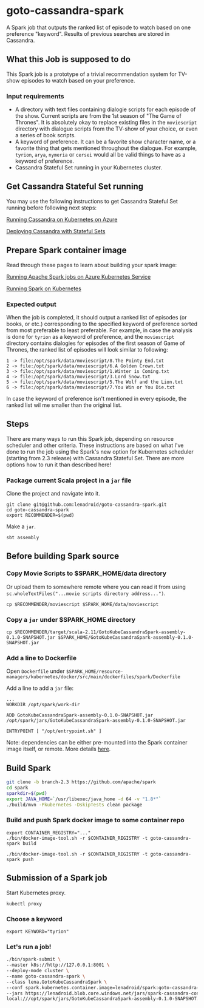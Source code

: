 # goto-cassandra-spark

A Spark job that outputs the ranked list of episode to watch based on one preference "keyword". Results of previous searches are stored in Cassandra.

## What this Job is supposed to do

This Spark job is a prototype of a trivial recommendation system for TV-show episodes to watch based on your preference.

### Input requirements

* A directory with text files containing dialogie scripts for each episode of the show. Current scripts are from the 1st season of "The Game of Thrones". It is absolutely okay to replace existing files in the `moviescript` directory with dialogue scripts from the TV-show of your choice, or even a series of book scripts.
* A keyword of preference. It can be a favorite show character name, or a favorite thing that gets mentioned throughout the dialogue. For example, `tyrion`, `arya`, `nymeria` or `cersei` would all be valid things to have as a keyword of preference.
* Cassandra Stateful Set running in your Kubernetes cluster.

## Get Cassandra Stateful Set running

You may use the following instructions to get Cassandra Stateful Set running before following next steps:

[Running Cassandra on Kubernetes on Azure](https://lenadroid.github.io/posts/stateful-sets-kubernetes-azure.html)

[Deploying Cassandra with Stateful Sets](https://kubernetes.io/docs/tutorials/stateful-application/cassandra/)

## Prepare Spark container image

Read through these pages to learn about building your spark image:

[Running Apache Spark jobs on Azure Kubernetes Service](https://docs.microsoft.com/en-us/azure/aks/spark-job?WT.mc_id=sparkaks-blog-alehall)

[Running Spark on Kubernetes](https://spark.apache.org/docs/latest/running-on-kubernetes.html)

### Expected output

When the job is completed, it should output a ranked list of episodes (or books, or etc.) corresponding to the specified keyword of preference sorted from most preferable to least preferable. For example, in case the analysis is done for `tyrion` as a keyword of preference, and the `moviescript` directory contains dialogies for episodes of the first season of Game of Thrones, the ranked list of episodes will look similar to following:

```
1 -> file:/opt/spark/data/moviescript/8.The Pointy End.txt
2 -> file:/opt/spark/data/moviescript/6.A Golden Crown.txt
3 -> file:/opt/spark/data/moviescript/1.Winter is Coming.txt
4 -> file:/opt/spark/data/moviescript/3.Lord Snow.txt
5 -> file:/opt/spark/data/moviescript/5.The Wolf and the Lion.txt
6 -> file:/opt/spark/data/moviescript/7.You Win or You Die.txt
```

In case the keyword of preference isn't mentioned in every episode, the ranked list wil me smaller than the original list.

## Steps

There are many ways to run this Spark job, depending on resource scheduler and other criteria. These instructions are based on what I've done to run the job using the Spark's new option for Kubernetes scheduler (starting from 2.3 release) with Cassandra Stateful Set. There are more options how to run it than described here!

### Package current Scala project in a `jar` file

Clone the project and navigate into it.

```
git clone git@github.com:lenadroid/goto-cassandra-spark.git
cd goto-cassandra-spark
export RECOMMENDER=$(pwd)
```

Make a `jar`.
```
sbt assembly
```

## Before building Spark source

### Copy Movie Scripts to $SPARK_HOME/data directory

Or upload them to somewhere remote where you can read it from using `sc.wholeTextFiles("...movie scripts directory address...")`.

```
cp $RECOMMENDER/moviescript $SPARK_HOME/data/moviescript
```

### Copy a `jar` under $SPARK_HOME directory

```
cp $RECOMMENDER/target/scala-2.11/GotoKubeCassandraSpark-assembly-0.1.0-SNAPSHOT.jar $SPARK_HOME/GotoKubeCassandraSpark-assembly-0.1.0-SNAPSHOT.jar
```

### Add a line to Dockerfile

Open `Dockerfile` under `$SPARK_HOME/resource-managers/kubernetes/docker/src/main/dockerfiles/spark/Dockerfile`

Add a line to add a `jar` file:
```
...
WORKDIR /opt/spark/work-dir

ADD GotoKubeCassandraSpark-assembly-0.1.0-SNAPSHOT.jar /opt/spark/jars/GotoKubeCassandraSpark-assembly-0.1.0-SNAPSHOT.jar

ENTRYPOINT [ "/opt/entrypoint.sh" ]
```

Note: dependencies can be either pre-mounted into the Spark container image itself, or remote. More details [here](https://spark.apache.org/docs/latest/running-on-kubernetes.html).

## Build Spark

```bash
git clone -b branch-2.3 https://github.com/apache/spark
cd spark
sparkdir=$(pwd)
export JAVA_HOME=`/usr/libexec/java_home -d 64 -v "1.8*"`
./build/mvn -Pkubernetes -DskipTests clean package
```

### Build and push Spark docker image to some container repo

```
export CONTAINER_REGISTRY="..."
./bin/docker-image-tool.sh -r $CONTAINER_REGISTRY -t goto-cassandra-spark build

./bin/docker-image-tool.sh -r $CONTAINER_REGISTRY -t goto-cassandra-spark push
```

## Submission of a Spark job

Start Kubernetes proxy.
```
kubectl proxy
```

### Choose a keyword

```
export KEYWORD="tyrion"
```

### Let's run a job!

```bash
./bin/spark-submit \
--master k8s://http://127.0.0.1:8001 \
--deploy-mode cluster \
--name goto-cassandra-spark \
--class lena.GotoKubeCassandraSpark \
--conf spark.kubernetes.container.image=lenadroid/spark:goto-cassandra-spark  \
--jars https://lenadroid.blob.core.windows.net/jars/spark-cassandra-connector_2.11-2.0.7.jar \
local:///opt/spark/jars/GotoKubeCassandraSpark-assembly-0.1.0-SNAPSHOT.jar $KEYWORD
```